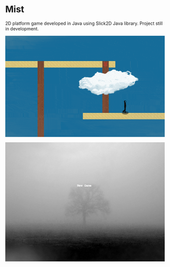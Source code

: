 # Mist
2D platform game developed in Java using Slick2D Java library.
Project still in development.

![Alt text](mist.gif?raw=true "Title")

![Alt text](demoMenu.PNG?raw=true "Title")
